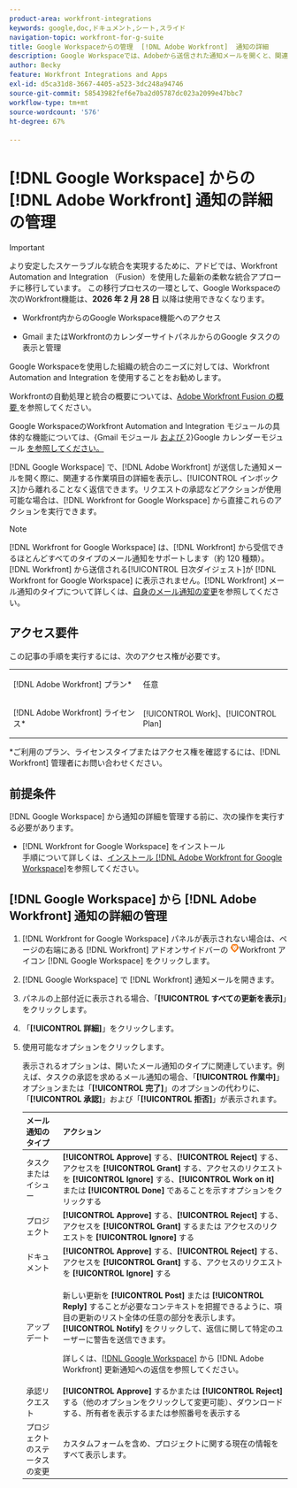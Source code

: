 ```yaml
---
product-area: workfront-integrations
keywords: google,doc,ドキュメント,シート,スライド
navigation-topic: workfront-for-g-suite
title: Google Workspaceからの管理  [!DNL Adobe Workfront]  通知の詳細
description: Google Workspaceでは、Adobeから送信された通知メールを開くと、関連する作業項目の詳細を表示して  [!DNL Workfront]  インボックスから移動せずに返信できます。 リクエストの承認など、アクションが使用可能な場合、Google WorkspaceのWorkfrontから直接アクションを実行できます。
author: Becky
feature: Workfront Integrations and Apps
exl-id: d5ca31d8-3667-4405-a523-3dc248a94746
source-git-commit: 58543982fef6e7ba2d05787dc023a2099e47bbc7
workflow-type: tm+mt
source-wordcount: '576'
ht-degree: 67%

---
```


# [!DNL Google Workspace] からの [!DNL Adobe Workfront] 通知の詳細の管理

>[!IMPORTANT]
>
>より安定したスケーラブルな統合を実現するために、アドビでは、Workfront Automation and Integration （Fusion）を使用した最新の柔軟な統合アプローチに移行しています。 この移行プロセスの一環として、Google Workspaceの次のWorkfront機能は、**2026 年 2 月 28 日** 以降は使用できなくなります。
>
>* Workfront内からのGoogle Workspace機能へのアクセス
>
>* Gmail またはWorkfrontのカレンダーサイトパネルからのGoogle タスクの表示と管理
>
>Google Workspaceを使用した組織の統合のニーズに対しては、Workfront Automation and Integration を使用することをお勧めします。
>
>Workfrontの自動処理と統合の概要については、[Adobe Workfront Fusion の概要 ](https://experienceleague.adobe.com/en/docs/workfront-fusion/using/get-started-with-fusion/understand-workfront-fusion/workfront-fusion-overview) を参照してください。
>
>Google WorkspaceのWorkfront Automation and Integration モジュールの具体的な機能については、{Gmail モジュール [ および ](https://experienceleague.adobe.com/en/docs/workfront-fusion/using/references/apps-and-their-modules/third-party-app-connectors/gmail-modules)2}Google カレンダーモジュール [ を参照してください。](https://experienceleague.adobe.com/en/docs/workfront-fusion/using/references/apps-and-their-modules/third-party-app-connectors/google-calendar-modules)

[!DNL Google Workspace] で、[!DNL Adobe Workfront] が送信した通知メールを開く際に、関連する作業項目の詳細を表示し、[!UICONTROL インボックス]から離れることなく返信できます。リクエストの承認などアクションが使用可能な場合は、[!DNL Workfront for Google Workspace] から直接これらのアクションを実行できます。

>[!NOTE]
>
> [!DNL Workfront for Google Workspace] は、[!DNL Workfront] から受信できるほとんどすべてのタイプのメール通知をサポートします（約 120 種類）。[!DNL Workfront] から送信される[!UICONTROL 日次ダイジェスト]が [!DNL Workfront for Google Workspace] に表示されません。[!DNL Workfront] メール通知のタイプについて詳しくは、[自身のメール通知の変更](../../workfront-basics/using-notifications/activate-or-deactivate-your-own-event-notifications.md)を参照してください。

## アクセス要件

この記事の手順を実行するには、次のアクセス権が必要です。

<table style="table-layout:auto"> 
 <col> 
 <col> 
 <tbody> 
  <tr> 
   <td role="rowheader">[!DNL Adobe Workfront] プラン*</td> 
   <td> <p>任意</p> </td> 
  </tr> 
  <tr> 
   <td role="rowheader">[!DNL Adobe Workfront] ライセンス*</td> 
   <td> <p>[!UICONTROL Work]、[!UICONTROL Plan]</p> </td> 
  </tr> 
  </tbody> 
</table>

&#42;ご利用のプラン、ライセンスタイプまたはアクセス権を確認するには、[!DNL Workfront] 管理者にお問い合わせください。

## 前提条件

[!DNL Google Workspace] から通知の詳細を管理する前に、次の操作を実行する必要があります。

* [!DNL Workfront for Google Workspace] をインストール\
   手順について詳しくは、[インストール [!DNL Adobe Workfront for Google Workspace]](../../workfront-integrations-and-apps/workfront-for-g-suite/install-workfront-for-gsuite.md)を参照してください。

## [!DNL Google Workspace] から [!DNL Adobe Workfront] 通知の詳細の管理

1. [!DNL Workfront for Google Workspace] パネルが表示されない場合は、ページの右端にある [!DNL Workfront] アドオンサイドバーの ![ アイコン ](assets/wf-lion-icon.png)Workfront アイコン [!DNL Google Workspace] をクリックします。
1. [!DNL Google Workspace] で [!DNL Workfront] 通知メールを開きます。
1. パネルの上部付近に表示される場合、「**[!UICONTROL すべての更新を表示]**」をクリックします。
1. 「**[!UICONTROL 詳細]**」をクリックします。
1. 使用可能なオプションをクリックします。

   表示されるオプションは、開いたメール通知のタイプに関連しています。例えば、タスクの承認を求めるメール通知の場合、「**[!UICONTROL 作業中]**」オプションまたは「**[!UICONTROL 完了]**」のオプションの代わりに、「**[!UICONTROL 承認]**」および「**[!UICONTROL 拒否]**」が表示されます。

   <table style="table-layout:auto"> 
    <col> 
    <col> 
    <thead> 
     <tr> 
      <th>メール通知のタイプ</th> 
      <th>アクション</th> 
     </tr> 
    </thead> 
    <tbody> 
     <tr> 
      <td>タスクまたはイシュー</td> 
      <td><strong>[!UICONTROL Approve]</strong> する、<strong>[!UICONTROL Reject]</strong> する、アクセスを <strong>[!UICONTROL Grant]</strong> する、アクセスのリクエストを <strong>[!UICONTROL Ignore]</strong> する、<strong>[!UICONTROL Work on it]</strong> または <strong>[!UICONTROL Done]</strong> であることを示すオプションをクリックする</td> 
     </tr> 
     <tr> 
      <td>プロジェクト</td> 
      <td><strong>[!UICONTROL Approve]</strong> する、<strong>[!UICONTROL Reject]</strong> する、アクセスを <strong>[!UICONTROL Grant]</strong> するまたは アクセスのリクエストを <strong>[!UICONTROL Ignore]</strong> する</td> 
     </tr> 
     <tr> 
      <td>ドキュメント</td> 
      <td><strong>[!UICONTROL Approve]</strong> する、<strong>[!UICONTROL Reject]</strong> する、アクセスを <strong>[!UICONTROL Grant]</strong> する、アクセスのリクエストを <strong>[!UICONTROL Ignore]</strong> する</td> 
     </tr> 
     <tr> 
      <td>アップデート </td> 
      <td> <p>新しい更新を <strong>[!UICONTROL Post]</strong> または <strong>[!UICONTROL Reply]</strong> することが必要なコンテキストを把握できるように、項目の更新のリスト全体の任意の部分を表示します。<strong>[!UICONTROL Notify]</strong> をクリックして、返信に関して特定のユーザーに警告を送信できます。 </p> <p>詳しくは、<a href="../../workfront-integrations-and-apps/workfront-for-g-suite/reply-to-wf-update-notification-from-gsuite.md" class="MCXref xref">[!DNL Google Workspace]</a> から [!DNL Adobe Workfront] 更新通知への返信を参照してください。</p> </td> 
     </tr> 
     <tr> 
      <td>承認リクエスト</td> 
      <td><strong>[!UICONTROL Approve]</strong> するかまたは <strong>[!UICONTROL Reject]</strong> する（他のオプションをクリックして変更可能）、ダウンロードする、所有者を表示するまたは参照番号を表示する</td> 
     </tr> 
     <tr> 
      <td>プロジェクトのステータスの変更</td> 
      <td> カスタムフォームを含め、プロジェクトに関する現在の情報をすべて表示します。 </td> 
     </tr> 
    </tbody> 
   </table>

